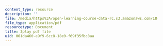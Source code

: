 ```yaml
---
content_type: resource
description: ''
file: /media/https%3A/open-learning-course-data-rc.s3.amazonaws.com/18-01sc-single-variable-calculus-fall-2010/061da460e9f96cc818e9f69f35fbc8aa_-MI0b4h3rS0.pdf
file_type: application/pdf
resourcetype: Document
title: 3play pdf file
uid: 061da460-e9f9-6cc8-18e9-f69f35fbc8aa
---
```


